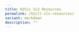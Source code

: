 ```yaml
---
title: H2CLL SLS Resources
permalink: /h2cll-sls-resources/
variant: markdown
description: ""
---
```


